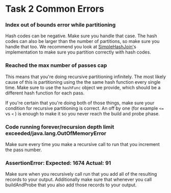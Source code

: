 # Task 2 Common Errors

### Index out of bounds error while partitioning

Hash codes can be negative. Make sure you handle that case. The hash codes can also be larger than the number of partitions, so make sure you handle that too. We recommend you look at [SimpleHashJoin'](https://github.com/berkeley-cs186/$sem$-moocbase/blob/master/src/main/java/edu/berkeley/cs186/database/query/SimpleHashJoin.java#L53-L56)s implementation to make sure you partition correctly with hash codes.

### Reached the max number of passes cap

This means that you're doing recursive partitioning infinitely. The most likely cause of this is partitioning using the the same hash function every single time. Make sure to use the `hashFunc` object we provide, which should be a different hash function for each pass.

If you're certain that you're doing both of those things, make sure your condition for recursive partitioning is correct. An off by one \(for example `<=` vs `<` \) is enough to make it so you never reach the build and probe phase. 

### Code running forever/recursion depth limit exceeded/java.lang.OutOfMemoryError

Make sure every time you make a recursive call to run that you increment the pass number.

### AssertionError: Expected: 1674 Actual: 91

Make sure when you recursively call run that you add all of the resulting records to your output. Additionally make sure that whenever you call buildAndProbe that you also add those records to your output.

